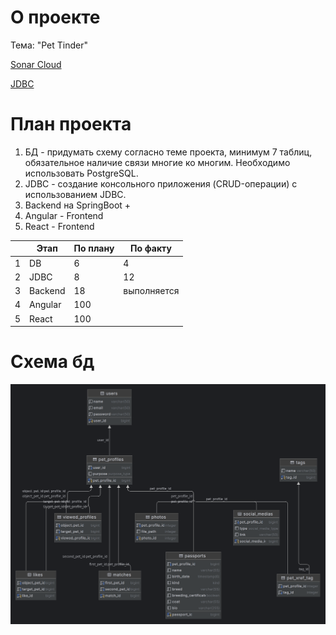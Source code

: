 # О проекте

Тема: "Pet Tinder" 

[Sonar Cloud](https://sonarcloud.io/project/overview?id=dburackov_pproj)

[JDBC](https://github.com/dburackov/pproj/tree/jdbc)

# План проекта

1. БД - придумать схему согласно теме проекта, минимум 7 таблиц, обязательное наличие связи многие ко многим. Необходимо использовать PostgreSQL.
2. JDBC - создание консольного приложения (CRUD-операции) с использованием JDBC.
3. Backend на SpringBoot +  
4. Angular - Frontend
5. React - Frontend

| |Этап|По плану|По факту|
|---|-----|-----|-----|
|1|DB|6|4|
|2|JDBC|8|12|
|3|Backend|18|выполняется|
|4|Angular|100||
|5|React|100||

# Cхема бд

![схема бд](https://github.com/dburackov/pproj/blob/jdbc/database_scheme/scheme.png)


